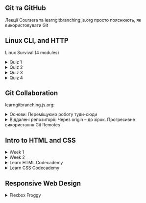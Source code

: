 ## Git та GitHub
Лекції Coursera та learngitbranching.js.org просто пояснюють, як використовувати Git


## Linux CLI, and HTTP
Linux Survival (4 modules)
 <details>
  <summary>Quiz 1</summary>
  <p> <img src="https://github.com/Brontozyabra/kottans-frontend/blob/main/task_linux_cli/scr01.jpg?raw=true"></p>
</details>

 <details>
  <summary>Quiz 2</summary>
  <p> <img src="https://github.com/Brontozyabra/kottans-frontend/blob/main/task_linux_cli/scr02.jpg"></p>
</details>

 <details>
  <summary>Quiz 3</summary>
  <p> <img src="https://github.com/Brontozyabra/kottans-frontend/blob/main/task_linux_cli/scr03.jpg"></p>
</details>

 <details>
  <summary>Quiz 4</summary>
  <p> <img src="https://github.com/Brontozyabra/kottans-frontend/blob/main/task_linux_cli/scr04.jpg"></p>
</details>

## Git Collaboration
learngitbranching.js.org:
<details>
  <summary>Основи: Переміщуємо роботу туди-сюди</summary>
  <p> <img src="https://github.com/Brontozyabra/kottans-frontend/blob/main/task_git_collaboration/1111.JPG?raw=true"></p>
</details>

 <details>
  <summary>Віддалені репозиторії: Через origin – до зірок. Прогресивне використання Git Remotes</summary>
  <p> <img src="https://github.com/Brontozyabra/kottans-frontend/blob/main/task_git_collaboration/3333.JPG?raw=true"></p>
</details>

 ## Intro to HTML and CSS
 
 <details>
  <summary>Week 1</summary>
  <p> <img src="https://github.com/Brontozyabra/kottans-frontend/blob/main/task_html_css_intro/week1.jpg">
   <img src="https://github.com/Brontozyabra/kottans-frontend/blob/main/task_html_css_intro/week1.1.jpg">
   </p>
</details>
   
  <details>
  <summary>Week 2</summary>
  <p> <img src="https://github.com/Brontozyabra/kottans-frontend/blob/main/task_html_css_intro/week%202.1.jpg"></p>
</details> 

<details>
  <summary>Learn HTML Codecademy</summary>
  <p> <img src="https://github.com/Brontozyabra/kottans-frontend/blob/main/task_html_css_intro/htmlcodeacademy.JPG?raw=true">
   </p>
</details>

<details>
  <summary>Learn CSS Codecademy</summary>
  <p> <img src="https://github.com/Brontozyabra/kottans-frontend/blob/main/task_html_css_intro/csscodeacademy.JPG?raw=true">
   </p>
</details>

## Responsive Web Design

<details>
  <summary>Flexbox Froggy</summary>
  <p> <img src="https://github.com/Brontozyabra/kottans-frontend/blob/main/task_responsive_web_design/flexbox%20froggy.jpg?raw=true">
   </p>
</details>
